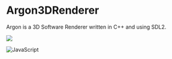 # Argon3DRenderer
Argon is a 3D Software Renderer written in C++ and using SDL2.

![](https://github.com/ActualHomTanks/gifs/blob/main/2021-05-23%2021-27-34_2.gif)

<img alt="JavaScript" src="https://img.shields.io/badge/JavaScript-F7DF1E?logo=javascript&logoColor=black&style=flat" />
